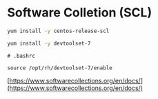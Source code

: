 # Software Colletion (SCL)

```bash
yum install -y centos-release-scl
```

```bash
yum install -y devtoolset-7
```

```
# .bashrc

source /opt/rh/devtoolset-7/enable
```

[https://www.softwarecollections.org/en/docs/](https://www.softwarecollections.org/en/docs/)
